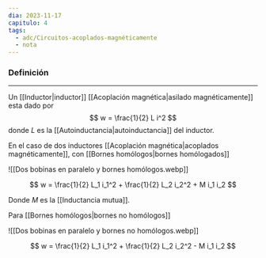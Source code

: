 ```yaml
---
dia: 2023-11-17
capitulo: 4
tags:
  - adc/Circuitos-acoplados-magnéticamente
  - nota
---
```

### Definición
---
Un [[Inductor|inductor]] [[Acoplación magnética|asilado magnéticamente]] esta dado por $$ w = \frac{1}{2} L i^2 $$ donde $L$ es la [[Autoinductancia|autoinductancia]] del inductor.

En el caso de dos inductores [[Acoplación magnética|acoplados magnéticamente]], con [[Bornes homólogos|bornes homólogados]]

![[Dos bobinas en paralelo y bornes homólogos.webp]]

$$ w = \frac{1}{2} L_1 i_1^2 + \frac{1}{2} L_2 i_2^2 + M i_1 i_2 $$

Donde $M$ es la [[Inductancia mutua]].

Para [[Bornes homólogos|bornes no homólogos]]

![[Dos bobinas en paralelo y bornes no homólogos.webp]]

$$ w = \frac{1}{2} L_1 i_1^2 + \frac{1}{2} L_2 i_2^2 - M i_1 i_2 $$